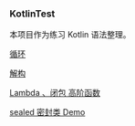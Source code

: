 ### KotlinTest
本项目作为练习 Kotlin 语法整理。

[循环](https://github.com/lvfaqiang/KotlinTest/tree/master/src/com/lvfq/demo/循环.kt)

[解构](https://github.com/lvfaqiang/KotlinTest/tree/master/src/com/lvfq/demo/解构.kt)

[Lambda 、闭包 高阶函数](https://github.com/lvfaqiang/KotlinTest/tree/master/src/com/lvfq/demo/Lambda.kt)

[sealed 密封类 Demo](https://github.com/lvfaqiang/KotlinTest/tree/master/src/com/lvfq/project_1)